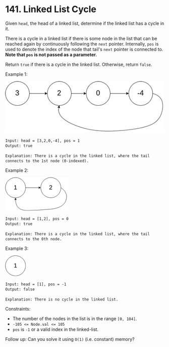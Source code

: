 # 141. Linked List Cycle

Given `head`, the head of a linked list, determine if the linked list has a cycle in it.

There is a cycle in a linked list if there is some node in the list that can be reached again by continuously following the `next` pointer. Internally, `pos` is used to denote the index of the node that tail's `next` pointer is connected to. **Note that `pos` is not passed as a parameter.**

Return `true` if there is a cycle in the linked list. Otherwise, return `false`.

Example 1:

![](example_1.png)

    Input: head = [3,2,0,-4], pos = 1
    Output: true

    Explanation: There is a cycle in the linked list, where the tail connects to the 1st node (0-indexed).

Example 2:

![example_2.png](example_2.png)

    Input: head = [1,2], pos = 0
    Output: true

    Explanation: There is a cycle in the linked list, where the tail connects to the 0th node.

Example 3:

![img.png](example_3.png)

    Input: head = [1], pos = -1
    Output: false

    Explanation: There is no cycle in the linked list.

Constraints:
- The number of the nodes in the list is in the range `[0, 104]`.
- `-105 <= Node.val <= 105`
- `pos` is `-1` or a valid index in the linked-list.


Follow up: Can you solve it using `O(1)` (i.e. constant) memory?